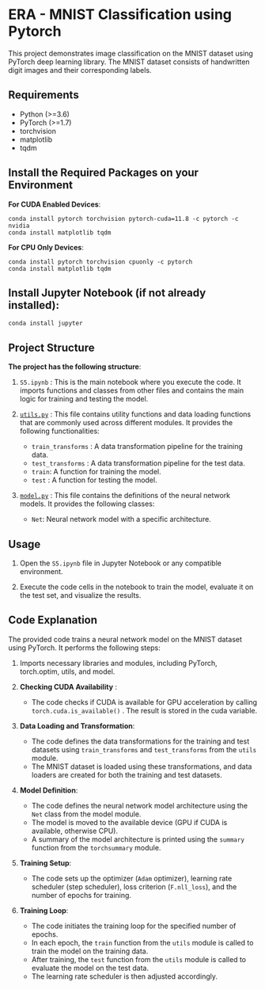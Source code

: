 # ERA - MNIST Classification using Pytorch

This project demonstrates image classification on the MNIST dataset using PyTorch deep learning library. The MNIST dataset consists of handwritten digit images and their corresponding labels.

## Requirements

- Python (>=3.6)
- PyTorch (>=1.7)
- torchvision
- matplotlib
- tqdm


## Install the Required Packages on your Environment

**For CUDA Enabled Devices**:
```shell
conda install pytorch torchvision pytorch-cuda=11.8 -c pytorch -c nvidia
conda install matplotlib tqdm
```
**For CPU Only Devices**:
```shell
conda install pytorch torchvision cpuonly -c pytorch
conda install matplotlib tqdm
```
## Install Jupyter Notebook (if not already installed):
```
conda install jupyter
```
## Project Structure
 **The project has the following structure**:

1. `S5.ipynb` : This is the main notebook where you execute the code. It imports functions and classes from other files and contains the main logic for training and testing the model.

2. [`utils.py`](https://github.com/Shashank-Gottumukkala/ERA/blob/main/utils.py) : This file contains utility functions and data loading functions that are commonly used across different modules. It provides the following functionalities:

   - `train_transforms` : A data transformation pipeline for the training data.
   - `test_transforms` : A data transformation pipeline for the test data.
   - `train`: A function for training the model.
   - `test` : A function for testing the model.


3. [`model.py`](https://github.com/Shashank-Gottumukkala/ERA/blob/main/model.py) : This file contains the definitions of the neural network models. It provides the following classes:
   - `Net`: Neural network model with a specific architecture. 


## Usage
1. Open the `S5.ipynb` file in Jupyter Notebook or any compatible environment.

2. Execute the code cells in the notebook to train the model, evaluate it on the test set, and visualize the results.



## Code Explanation

The provided code trains a neural network model on the MNIST dataset using PyTorch. It performs the following steps:

 1. Imports necessary libraries and modules, including PyTorch, torch.optim, utils, and model.

 2. **Checking CUDA Availability** :
    - The code checks if CUDA is available for GPU acceleration by calling `torch.cuda.is_available()` . The result is stored in the cuda variable.
 
 3. **Data Loading and Transformation**:
    - The code defines the data transformations for the training and test datasets using `train_transforms` and `test_transforms` from the `utils` module.
    - The MNIST dataset is loaded using these transformations, and data loaders are created for both the training and test datasets.

 4. **Model Definition**:
    - The code defines the neural network model architecture using the `Net` class from the model module.
    - The model is moved to the available device (GPU if CUDA is available, otherwise CPU).
    - A summary of the model architecture is printed using the `summary` function from the `torchsummary` module.

 5. **Training Setup**:
    - The code sets up the optimizer (`Adam` optimizer), learning rate scheduler (step scheduler), loss criterion (`F.nll_loss`), and the number of epochs for training.
 
 6. **Training Loop**:
    - The code initiates the training loop for the specified number of epochs.
    - In each epoch, the `train` function from the `utils` module is called to train the model on the training data.
    - After training, the `test` function from the `utils` module is called to evaluate the model on the test data.
    - The learning rate scheduler is then adjusted accordingly.

